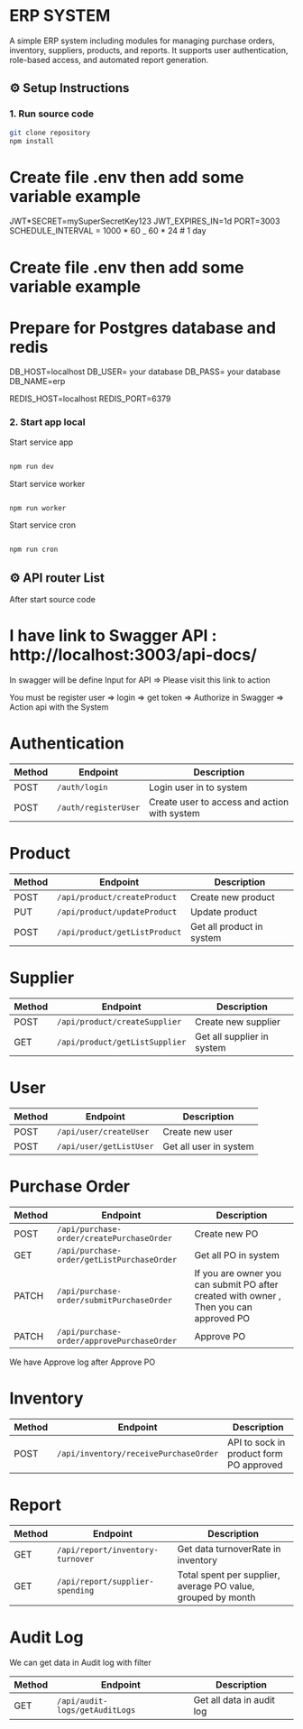 # ERP SYSTEM

A simple ERP system including modules for managing purchase orders, inventory, suppliers, products, and reports. It supports user authentication, role-based access, and automated report generation.

## ⚙️ Setup Instructions

### 1. Run source code

```bash
git clone repository
npm install

```

# Create file .env then add some variable example

JWT*SECRET=mySuperSecretKey123
JWT_EXPIRES_IN=1d
PORT=3003
SCHEDULE_INTERVAL = 1000 * 60 \_ 60 \* 24 # 1 day

# Create file .env then add some variable example

# Prepare for Postgres database and redis

DB_HOST=localhost
DB_USER= your database
DB_PASS= your database
DB_NAME=erp

REDIS_HOST=localhost
REDIS_PORT=6379

### 2. Start app local

Start service app

```bash

npm run dev

```

Start service worker

```bash

npm run worker

```

Start service cron

```bash

npm run cron

```

## ⚙️ API router List

After start source code

# I have link to Swagger API : http://localhost:3003/api-docs/

In swagger will be define Input for API => Please visit this link to action

You must be register user => login => get token => Authorize in Swagger => Action api with the System

# Authentication

| Method | Endpoint             | Description                                  |
| ------ | -------------------- | -------------------------------------------- |
| POST   | `/auth/login`        | Login user in to system                      |
| POST   | `/auth/registerUser` | Create user to access and action with system |

# Product

| Method | Endpoint                      | Description               |
| ------ | ----------------------------- | ------------------------- |
| POST   | `/api/product/createProduct`  | Create new product        |
| PUT    | `/api/product/updateProduct`  | Update product            |
| POST   | `/api/product/getListProduct` | Get all product in system |

# Supplier

| Method | Endpoint                       | Description                |
| ------ | ------------------------------ | -------------------------- |
| POST   | `/api/product/createSupplier`  | Create new supplier        |
| GET    | `/api/product/getListSupplier` | Get all supplier in system |

# User

| Method | Endpoint                | Description            |
| ------ | ----------------------- | ---------------------- |
| POST   | `/api/user/createUser`  | Create new user        |
| POST   | `/api/user/getListUser` | Get all user in system |

# Purchase Order

| Method | Endpoint                                   | Description                                                                            |
| ------ | ------------------------------------------ | -------------------------------------------------------------------------------------- |
| POST   | `/api/purchase-order/createPurchaseOrder`  | Create new PO                                                                          |
| GET    | `/api/purchase-order/getListPurchaseOrder` | Get all PO in system                                                                   |
| PATCH  | `/api/purchase-order/submitPurchaseOrder`  | If you are owner you can submit PO after created with owner , Then you can approved PO |
| PATCH  | `/api/purchase-order/approvePurchaseOrder` | Approve PO                                                                             |

We have Approve log after Approve PO

# Inventory

| Method | Endpoint                              | Description                             |
| ------ | ------------------------------------- | --------------------------------------- |
| POST   | `/api/inventory/receivePurchaseOrder` | API to sock in product form PO approved |

# Report

| Method | Endpoint                         | Description                                                  |
| ------ | -------------------------------- | ------------------------------------------------------------ |
| GET    | `/api/report/inventory-turnover` | Get data turnoverRate in inventory                           |
| GET    | `/api/report/supplier-spending`  | Total spent per supplier, average PO value, grouped by month |

# Audit Log

We can get data in Audit log with filter

| Method | Endpoint                       | Description               |
| ------ | ------------------------------ | ------------------------- |
| GET    | `/api/audit-logs/getAuditLogs` | Get all data in audit log |
